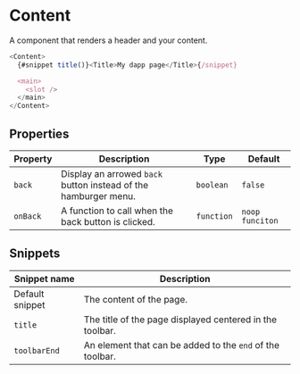# Content

A component that renders a header and your content.

```javascript
<Content>
  {#snippet title()}<Title>My dapp page</Title>{/snippet}

  <main>
    <slot />
  </main>
</Content>
```

## Properties

| Property | Description                                                     | Type       | Default         |
| -------- | --------------------------------------------------------------- | ---------- | --------------- |
| `back`   | Display an arrowed `back` button instead of the hamburger menu. | `boolean`  | `false`         |
| `onBack` | A function to call when the back button is clicked.             | `function` | `noop funciton` |

## Snippets

| Snippet name    | Description                                               |
| --------------- | --------------------------------------------------------- |
| Default snippet | The content of the page.                                  |
| `title`         | The title of the page displayed centered in the toolbar.  |
| `toolbarEnd`    | An element that can be added to the `end` of the toolbar. |
